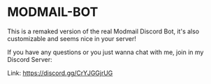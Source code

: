 # MODMAIL-BOT
This is a remaked version of the real Modmail Discord Bot, it's also customizable and seems nice in your server!

If you have any questions or you just wanna chat with me, join in my Discord Server:

Link: https://discord.gg/CrYJGGjrUG
